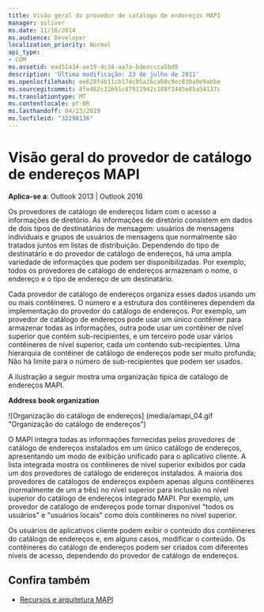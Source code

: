 ```yaml
---
title: Visão geral do provedor de catálogo de endereços MAPI
manager: soliver
ms.date: 11/16/2014
ms.audience: Developer
localization_priority: Normal
api_type:
- COM
ms.assetid: ead51434-ae19-4c34-aa7a-bdeeccca5bd9
description: 'Última modificação: 23 de julho de 2011'
ms.openlocfilehash: ee628f4b11cb174c05a16ca60c9ec830a0e9abbe
ms.sourcegitcommit: 8fe462c32b91c87911942c188f3445e85a54137c
ms.translationtype: MT
ms.contentlocale: pt-BR
ms.lasthandoff: 04/23/2019
ms.locfileid: "32298136"
---
```

# <a name="mapi-address-book-provider-overview"></a>Visão geral do provedor de catálogo de endereços MAPI
  
**Aplica-se a**: Outlook 2013 | Outlook 2016 
  
Os provedores de catálogo de endereços lidam com o acesso a informações de diretório. As informações de diretório consistem em dados de dois tipos de destinatários de mensagem: usuários de mensagens individuais e grupos de usuários de mensagens que normalmente são tratados juntos em listas de distribuição. Dependendo do tipo de destinatário e do provedor de catálogo de endereços, há uma ampla variedade de informações que podem ser disponibilizadas. Por exemplo, todos os provedores de catálogo de endereços armazenam o nome, o endereço e o tipo de endereço de um destinatário.
  
Cada provedor de catálogo de endereços organiza esses dados usando um ou mais contêineres. O número e a estrutura dos contêineres dependem da implementação do provedor do catálogo de endereços. Por exemplo, um provedor de catálogo de endereços pode usar um único contêiner para armazenar todas as informações, outra pode usar um contêiner de nível superior que contém sub-recipientes, e um terceiro pode usar vários contêineres de nível superior, cada um contendo sub-recipientes. Uma hierarquia de contêiner de catálogo de endereços pode ser muito profunda; Não há limite para o número de sub-recipientes que podem ser usados.
  
A ilustração a seguir mostra uma organização típica de catálogo de endereços MAPI.
  
**Address book organization**
  
![Organização do catálogo de endereços] (media/amapi_04.gif "Organização do catálogo de endereços")
  
O MAPI integra todas as informações fornecidas pelos provedores de catálogo de endereços instalados em um único catálogo de endereços, apresentando um modo de exibição unificado para o aplicativo cliente. A lista integrada mostra os contêineres de nível superior exibidos por cada um dos provedores de catálogo de endereços instalados. A maioria dos provedores de catálogos de endereços expõem apenas alguns contêineres (normalmente de um a três) no nível superior para inclusão no nível superior do catálogo de endereços integrado MAPI. Por exemplo, um provedor de catálogo de endereços pode tornar disponível "todos os usuários" e "usuários locais" como dois contêineres no nível superior.
  
Os usuários de aplicativos cliente podem exibir o conteúdo dos contêineres do catálogo de endereços e, em alguns casos, modificar o conteúdo. Os contêineres do catálogo de endereços podem ser criados com diferentes níveis de acesso, dependendo do provedor de catálogo de endereços. 
  
## <a name="see-also"></a>Confira também

- [Recursos e arquitetura MAPI](mapi-features-and-architecture.md)

